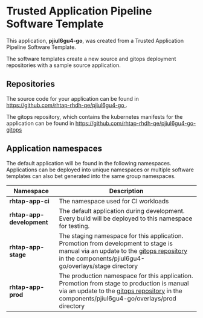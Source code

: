 # Trusted Application Pipeline Software Template

This application, **pjiul6gu4-go**, was created from a Trusted Application Pipeline Software Template.

The software templates create a new source and gitops deployment repositories with a sample source application. 

## Repositories

The source code for your application can be found in [https://github.com/rhtap-rhdh-qe/pjiul6gu4-go ](https://github.com/rhtap-rhdh-qe/pjiul6gu4-go ).
 
The gitops repository, which contains the kubernetes manifests for the application can be found in 
[https://github.com/rhtap-rhdh-qe/pjiul6gu4-go-gitops ](https://github.com/rhtap-rhdh-qe/pjiul6gu4-go-gitops ) 

## Application namespaces 

The default application will be found in the following namespaces. Applications can be deployed into unique namespaces or multiple software templates can also bet generated into the same group namespaces.  

|  Namespace   |  Description   |  
| -------- | -------- |
| **rhtap-app-ci** | The namespace used for CI workloads |
| **rhtap-app-development** | The default application during development. Every build will be deployed to this namespace for testing. |
| **rhtap-app-stage** | The staging namespace for this application. Promotion from development to stage is manual via an update to the [gitops repository](https://github.com/rhtap-rhdh-qe/pjiul6gu4-go-gitops ) in the components/pjiul6gu4-go/overlays/stage directory |
| **rhtap-app-prod** | The production namespace for this application. Promotion from stage to production is manual via an update to the [gitops repository](https://github.com/rhtap-rhdh-qe/pjiul6gu4-go-gitops ) in the components/pjiul6gu4-go/overlays/prod directory |